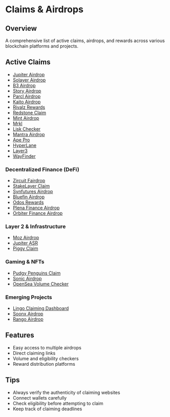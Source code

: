# Claims & Airdrops

## Overview
A comprehensive list of active claims, airdrops, and rewards across various blockchain platforms and projects.

## Active Claims
- [Jupiter Airdrop](https://vote.jup.ag)
- [Solayer Airdrop](https://claim.solayer.foundation)
- [B3 Airdrop](https://claim.b3.fun/airdrop/claim)
- [Story Airdrop](https://rewards.story.foundation)
- [Parcl Airdrop](https://claims.parcllimited.com)
- [Kaito Airdrop](https://claim.kaito.ai)
- [Rivalz Rewards](https://rome.rivalz.ai/?tab=rivalz-rewards)
- [Redstone Claim](https://claim.redstone.finance)
- [Mint Airdrop](https://www.mintchain.io/airdrop/claim)
- [Mrkl](https://app.merkl.xyz)
- [Lisk Checker](https://lisk.com/eligibility-checker/)
- [Mantra Airdrop](https://mantra.zone/my-overview)
- [Ape Pro](https://ape.pro/jupuary)
- [HyperLane](https://claim.hyperlane.foundation)
- [Layer3](https://claim.layer3foundation.org)
- [WayFinder](https://app.wayfinder.ai/wallet)

### Decentralized Finance (DeFi)
- [Zircuit Fairdrop](https://app.zircuit.com/fairdrop)
- [StakeLayer Claim](https://stakelayer.io/claim)
- [Synfutures Airdrop](https://synfutures.foundation/airdrop/)
- [Bluefin Airdrop](https://trade.bluefin.io/airdrop)
- [Odos Rewards](https://app.odos.xyz/rewards)
- [Plena Finance Airdrop](https://checker.plena.finance)
- [Orbiter Finance Airdrop](https://www.orbiter.finance/en/airdrop)

### Layer 2 & Infrastructure
- [Moz Airdrop](https://lumoz.org/airdrop)
- [Jupiter ASR](https://catalytics.pro/ASR)
- [Piggy Claim](https://www.superform.xyz/claim/)

### Gaming & NFTs
- [Pudgy Penguins Claim](https://claim.pudgypenguins.com)
- [Sonic Airdrop](https://airdrop.sonic.game/)
- [OpenSea Volume Checker](https://console.pluid.com/opensea-volume)

### Emerging Projects
- [Lingo Claiming Dashboard](https://app.lingocoin.io/claiming-dashboard)
- [Soonx Airdrop](https://soonchain.ai/airdrop)
- [Rango Airdrop](https://rango.vip/a/81BGAH)

## Features
- Easy access to multiple airdrops
- Direct claiming links
- Volume and eligibility checkers
- Reward distribution platforms

## Tips
- Always verify the authenticity of claiming websites
- Connect wallets carefully
- Check eligibility before attempting to claim
- Keep track of claiming deadlines 